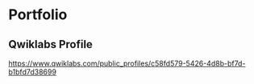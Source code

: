 # Portfolio

## Qwiklabs Profile

https://www.qwiklabs.com/public_profiles/c58fd579-5426-4d8b-bf7d-b1bfd7d38699
